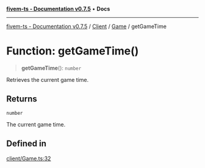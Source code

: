 [**fivem-ts - Documentation v0.7.5**](../../../../../README.md) • **Docs**

***

[fivem-ts - Documentation v0.7.5](../../../../../README.md) / [Client](../../../README.md) / [Game](../README.md) / getGameTime

# Function: getGameTime()

> **getGameTime**(): `number`

Retrieves the current game time.

## Returns

`number`

The current game time.

## Defined in

[client/Game.ts:32](https://github.com/Purpose-Dev/fivem-ts/blob/main/src/client/Game.ts#L32)
